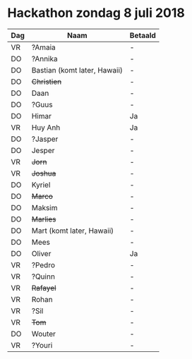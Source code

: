 # Hackathon zondag 8 juli 2018

Dag|Naam|Betaald
---|---|---
VR|?Amaia|-
DO|?Annika|-
DO|Bastian (komt later, Hawaii)|-
DO|~~Christien~~|-
DO|Daan|-
DO|?Guus|-
DO|Himar|Ja
VR|Huy Anh|Ja
DO|?Jasper|-
DO|Jesper|-
VR|~~Jorn~~|-
VR|~~Joshua~~|-
DO|Kyriel|-
DO|~~Marco~~|-
DO|Maksim|-
DO|~~Marlies~~|-
DO|Mart (komt later, Hawaii) |-
DO|Mees|-
DO|Oliver|Ja
VR|?Pedro|-
VR|?Quinn|-
VR|~~Rafayel~~|-
VR|Rohan|-
VR|?Sil|-
VR|~~Tom~~|-
DO|Wouter|-
VR|?Youri|-
